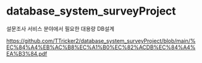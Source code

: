 # database_system_surveyProject
설문조사 서비스 분야에서 필요한 대용량 DB설계

https://github.com/TTricker2/database_system_surveyProject/blob/main/%EC%84%A4%EB%AC%B8%EC%A1%B0%EC%82%ACDB%EC%84%A4%EA%B3%84.pdf
